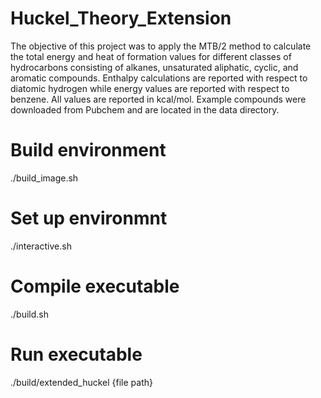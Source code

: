 # Huckel_Theory_Extension

The objective of this project was to apply the MTB/2 method to calculate the total energy and heat of formation values for different classes of hydrocarbons consisting of alkanes, unsaturated aliphatic, cyclic, and aromatic compounds. Enthalpy calculations are reported with respect to diatomic hydrogen while energy values are reported with respect to benzene. All values are reported in kcal/mol. Example compounds were downloaded from Pubchem and are located in the data directory.

# Build environment 
./build_image.sh

# Set up environmnt
./interactive.sh

# Compile executable 
./build.sh

# Run executable

./build/extended_huckel {file path}
 
 

